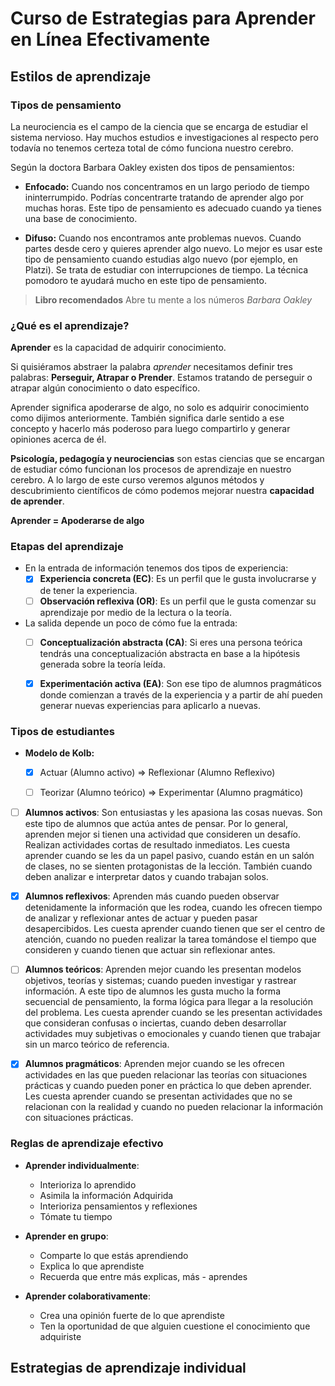 # Curso de Estrategias para Aprender en Línea Efectivamente


## Estilos de aprendizaje

### Tipos de pensamiento

La neurociencia es el campo de la ciencia que se encarga de estudiar el sistema nervioso. Hay muchos estudios e investigaciones al respecto pero todavía no tenemos certeza total de cómo funciona nuestro cerebro.

Según la doctora Barbara Oakley existen dos tipos de pensamientos:

- **Enfocado:** Cuando nos concentramos en un largo periodo de tiempo ininterrumpido. Podrías concentrarte tratando de aprender algo por muchas horas. Este tipo de pensamiento es adecuado cuando ya tienes una base de conocimiento.

- **Difuso:** Cuando nos encontramos ante problemas nuevos. Cuando partes desde cero y quieres aprender algo nuevo. Lo mejor es usar este tipo de pensamiento cuando estudias algo nuevo (por ejemplo, en Platzi). Se trata de estudiar con interrupciones de tiempo. La técnica pomodoro te ayudará mucho en este tipo de pensamiento.


> **Libro recomendados** Abre tu mente a los números *Barbara Oakley*


### ¿Qué es el aprendizaje?

**Aprender** es la capacidad de adquirir conocimiento.

Si quisiéramos abstraer la palabra *aprender* necesitamos definir tres palabras: **Perseguir, Atrapar o Prender**. Estamos tratando de perseguir o atrapar algún conocimiento o dato específico.

Aprender significa apoderarse de algo, no solo es adquirir conocimiento como dijimos anteriormente. También significa darle sentido a ese concepto y hacerlo más poderoso para luego compartirlo y generar opiniones acerca de él.

**Psicología, pedagogía y neurociencias** son estas ciencias que se encargan de estudiar cómo funcionan los procesos de aprendizaje en nuestro cerebro. A lo largo de este curso veremos algunos métodos y descubrimiento científicos de cómo podemos mejorar nuestra **capacidad de aprender**.

**Aprender = Apoderarse de algo**


### Etapas del aprendizaje

- En la entrada de información tenemos dos tipos de experiencia:
    - [x] **Experiencia concreta (EC)**: Es un perfil que le gusta involucrarse y de tener la experiencia.
    - [ ] **Observación reflexiva (OR)**: Es un perfil que le gusta comenzar su aprendizaje por medio de la lectura o la teoría.

- La salida depende un poco de cómo fue la entrada:
    - [ ] **Conceptualización abstracta (CA)**: Si eres una persona teórica tendrás una conceptualización abstracta en base a la hipótesis generada sobre la teoría leída.
    - [x] **Experimentación activa (EA)**: Son ese tipo de alumnos pragmáticos donde comienzan a través de la experiencia y a partir de ahí pueden generar nuevas experiencias para aplicarlo a nuevas.


### Tipos de estudiantes

- **Modelo de Kolb:**
    - [x] Actuar (Alumno activo) => Reflexionar (Alumno Reflexivo)
    - [ ] Teorizar (Alumno teórico) => Experimentar (Alumno pragmático)


- [ ] **Alumnos activos**: Son entusiastas y les apasiona las cosas nuevas. Son este tipo de alumnos que actúa antes de pensar. Por lo general, aprenden mejor si tienen una actividad que consideren un desafío. Realizan actividades cortas de resultado inmediatos. Les cuesta aprender cuando se les da un papel pasivo, cuando están en un salón de clases, no se sienten protagonistas de la lección. También cuando deben analizar e interpretar datos y cuando trabajan solos.

- [x] **Alumnos reflexivos**: Aprenden más cuando pueden observar detenidamente la información que les rodea, cuando les ofrecen tiempo de analizar y reflexionar antes de actuar y pueden pasar desapercibidos. Les cuesta aprender cuando tienen que ser el centro de atención, cuando no pueden realizar la tarea tomándose el tiempo que consideren y cuando tienen que actuar sin reflexionar antes.

- [ ] **Alumnos teóricos**: Aprenden mejor cuando les presentan modelos objetivos, teorías y sistemas; cuando pueden investigar y rastrear información. A este tipo de alumnos les gusta mucho la forma secuencial de pensamiento, la forma lógica para llegar a la resolución del problema. Les cuesta aprender cuando se les presentan actividades que consideran confusas o inciertas, cuando deben desarrollar actividades muy subjetivas o emocionales y cuando tienen que trabajar sin un marco teórico de referencia.

- [x] **Alumnos pragmáticos**: Aprenden mejor cuando se les ofrecen actividades en las que pueden relacionar las teorías con situaciones prácticas y cuando pueden poner en práctica lo que deben aprender. Les cuesta aprender cuando se presentan actividades que no se relacionan con la realidad y cuando no pueden relacionar la información con situaciones prácticas.



### Reglas de aprendizaje efectivo

- **Aprender individualmente**:
    - Interioriza lo aprendido
    - Asimila la información Adquirida
    - Interioriza pensamientos y reflexiones
    - Tómate tu tiempo

- **Aprender en grupo**:
    - Comparte lo que estás aprendiendo
    - Explica lo que aprendiste
    - Recuerda que entre más explicas, más - aprendes

- **Aprender colaborativamente**:
    - Crea una opinión fuerte de lo que aprendiste
    - Ten la oportunidad de que alguien cuestione el conocimiento que adquiriste



## Estrategias de aprendizaje individual

